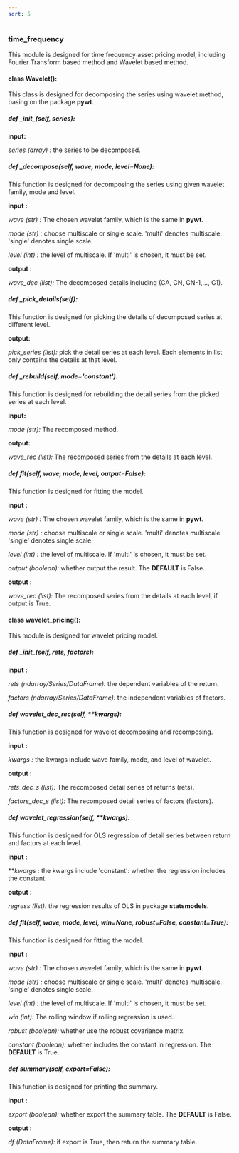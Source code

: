 ```yaml
---
sort: 5
---
```


### time_frequency

This module is designed for time frequency asset pricing model, including Fourier Transform based method and Wavelet based method.



#### class Wavelet():

This class is designed for decomposing the series using wavelet method, basing on the package  **pywt**.



##### def \__init__(self, series):

**input:** 

*series (array) :* the series to be decomposed.



##### def _decompose(self, wave, mode, level=None):

This function is designed for decomposing the series using given wavelet family, mode and level.

**input :**

*wave (str) :* The chosen wavelet family, which is the same in **pywt**.

*mode (str) :* choose multiscale or single scale. 'multi' denotes multiscale. 'single' denotes single scale.

*level (int) :* the level of multiscale. If 'multi' is chosen, it must be set.

**output :**

*wave_dec (list):* The decomposed details including (CA, CN, CN-1,..., C1).



##### def _pick_details(self):

This function is designed for picking the details of decomposed series at different level.

**output:**

*pick_series (list):* pick the detail series at each level. Each elements in list only contains the details at that level. 



##### def _rebuild(self, mode='constant'):

This function is designed for rebuilding the detail series from the picked series at each level.

**input:**

*mode (str):* The recomposed method.

**output:**

*wave_rec (list):* The recomposed series from the details at each level.



##### def fit(self, wave, mode, level, output=False):

This function is designed for fitting the model.

**input :**

*wave (str) :* The chosen wavelet family, which is the same in **pywt**.

*mode (str) :* choose multiscale or single scale. 'multi' denotes multiscale. 'single' denotes single scale.

*level (int) :* the level of multiscale. If 'multi' is chosen, it must be set.

*output (boolean):* whether output the result. The **DEFAULT** is False.

**output :**

*wave_rec (list):* The recomposed series from the details at each level, if output is True.



#### class wavelet_pricing():

This module is designed for wavelet pricing model.

##### def \__init__(self, rets, factors):

**input :**

*rets (ndarray/Series/DataFrame):* the dependent variables of the return.

*factors (ndarray/Series/DataFrame):* the independent variables of factors.



##### def wavelet_dec_rec(self, **kwargs):

This function is designed for wavelet decomposing and recomposing.

**input :**

*kwargs :* the kwargs include wave family, mode, and level of wavelet.

**output :**

*rets_dec_s (list):* The recomposed detail series of returns (rets).

*factors_dec_s (list):* The recomposed detail series of factors (factors).



##### def wavelet_regression(self, **kwargs):

This function is designed for OLS regression of detail series between return and factors at each level.

**input :**

***kwargs :* the kwargs include 'constant': whether the regression includes the constant.

**output :**

*regress (list):* the regression results of OLS in package **statsmodels**.



##### def fit(self, wave, mode, level, win=None, robust=False, constant=True):

This function is designed for fitting the model.

**input :**

*wave (str) :* The chosen wavelet family, which is the same in **pywt**.

*mode (str) :* choose multiscale or single scale. 'multi' denotes multiscale. 'single' denotes single scale.

*level (int) :* the level of multiscale. If 'multi' is chosen, it must be set.

*win (int):* The rolling window if rolling regression is used.

*robust (boolean):* whether use the robust covariance matrix.

*constant (boolean):* whether includes the constant in regression. The **DEFAULT** is True.



##### def summary(self, export=False):

This function is designed for printing the summary.

**input :**

*export (boolean):* whether export the summary table. The **DEFAULT** is False.

**output :**

*df (DataFrame):* if export is True, then return the summary table. 

